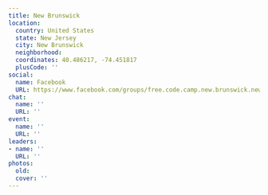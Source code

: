 ```yaml
---
title: New Brunswick
location:
  country: United States
  state: New Jersey
  city: New Brunswick
  neighborhood: 
  coordinates: 40.486217, -74.451817
  plusCode: ''
social:
  name: Facebook
  URL: https://www.facebook.com/groups/free.code.camp.new.brunswick.new.jersey
chat:
  name: ''
  URL: ''
event:
  name: ''
  URL: ''
leaders:
- name: ''
  URL: ''
photos:
  old: 
  cover: ''
---
```


